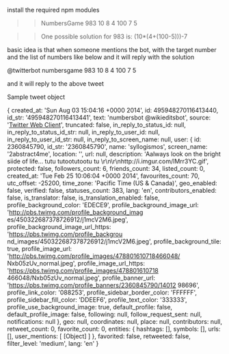 
install the required npm modules

>> NumbersGame 983 10 8 4 100 7 5

>> One possible solution for 983 is: (10*(4+(100-5)))-7

basic idea is that when someone mentions the bot, with the target number and the list of numbers like below and it will reply with the solution

@twitterbot numbersgame 983 10 8 4 100 7 5

and it will reply to the above tweet


Sample tweet object

{ created_at: 'Sun Aug 03 15:04:16 +0000 2014',
  id: 495948270116413440,
  id_str: '495948270116413441',
  text: 'numbersbot @wikieditsbot',
  source: '<a href="http://twitter.com" rel="nofollow">Twitter Web Client</a>',
  truncated: false,
  in_reply_to_status_id: null,
  in_reply_to_status_id_str: null,
  in_reply_to_user_id: null,
  in_reply_to_user_id_str: null,
  in_reply_to_screen_name: null,
  user:
   { id: 2360845790,
     id_str: '2360845790',
     name: 'syllogismos',
     screen_name: '2abstract4me',
     location: '',
     url: null,
     description: 'Aalways look on the bright siide of life... tutu tutootutootu
tu \r\n\r\nhttp://i.imgur.com/lMrr3YC.gif',
     protected: false,
     followers_count: 6,
     friends_count: 34,
     listed_count: 0,
     created_at: 'Tue Feb 25 10:06:04 +0000 2014',
     favourites_count: 70,
     utc_offset: -25200,
     time_zone: 'Pacific Time (US & Canada)',
     geo_enabled: false,
     verified: false,
     statuses_count: 383,
     lang: 'en',
     contributors_enabled: false,
     is_translator: false,
     is_translation_enabled: false,
     profile_background_color: 'EDECE9',
     profile_background_image_url: 'http://pbs.twimg.com/profile_background_imag
es/450322687378726912/j1mcV2M6.jpeg',
     profile_background_image_url_https: 'https://pbs.twimg.com/profile_backgrou
nd_images/450322687378726912/j1mcV2M6.jpeg',
     profile_background_tile: true,
     profile_image_url: 'http://pbs.twimg.com/profile_images/478801610718466048/
Nxb05zUv_normal.jpeg',
     profile_image_url_https: 'https://pbs.twimg.com/profile_images/478801610718
466048/Nxb05zUv_normal.jpeg',
     profile_banner_url: 'https://pbs.twimg.com/profile_banners/2360845790/14012
98696',
     profile_link_color: '088253',
     profile_sidebar_border_color: 'FFFFFF',
     profile_sidebar_fill_color: 'DDEEF6',
     profile_text_color: '333333',
     profile_use_background_image: true,
     default_profile: false,
     default_profile_image: false,
     following: null,
     follow_request_sent: null,
     notifications: null },
  geo: null,
  coordinates: null,
  place: null,
  contributors: null,
  retweet_count: 0,
  favorite_count: 0,
  entities:
   { hashtags: [],
     symbols: [],
     urls: [],
     user_mentions: [ [Object] ] },
  favorited: false,
  retweeted: false,
  filter_level: 'medium',
  lang: 'en' }

